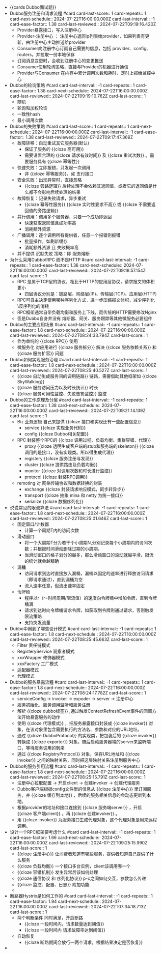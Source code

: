 - {{cards Dubbo面试题}}
- Dubbo服务注册和请求流程 #card
  card-last-score:: 1
  card-repeats:: 1
  card-next-schedule:: 2024-07-22T16:00:00.000Z
  card-last-interval:: -1
  card-ease-factor:: 1.38
  card-last-reviewed:: 2024-07-22T09:19:16.420Z
	- Provider暴露接口，写入注册中心
	- Provider-注册中心 ： 注册中心返回ip列表给provider，如果列表有更新，由注册中心主动推送给provider
	- Consumer向注册中心订阅自己需要的信息，包括 provider、config、routers，并拉取一份本地保存
	- 订阅消息变更时，会收到注册中心的变更推送
	- Consumer使用轮询策略，直接与Provider的机器进行通信
	- Provider与Consumer 在内存中累计调用次数和耗时，定时上报给监控中心
- Dubbo的轮询策略 #card
  card-last-interval:: -1
  card-repeats:: 1
  card-ease-factor:: 1.38
  card-next-schedule:: 2024-07-22T16:00:00.000Z
  card-last-reviewed:: 2024-07-22T09:19:10.762Z
  card-last-score:: 1
	- 随机
	- 轮询和加权轮询
	- 一致性hash
	- 最小调用次数
- Dubbo的失败策略 #card
  card-last-score:: 1
  card-repeats:: 1
  card-next-schedule:: 2024-07-22T16:00:00.000Z
  card-last-interval:: -1
  card-ease-factor:: 1.38
  card-last-reviewed:: 2024-07-22T09:17:47.369Z
	- 故障转移：自动重试其它服务器(默认)
		- 保证了服务的 {{cloze 高可用}}
		- 需要设置合理的 {{cloze 请求有效时间}} 及 {{cloze 重试次数}} 。需要服务具有 {{cloze 幂等性}}
	- 快速失败：立即报错，只发起一次调用
		- 非 {{cloze 幂等服务}}，如 支付接口
	- 安全失败：出现异常时，直接忽略
		- {{cloze 旁路逻辑}} 后续处理不会依赖其返回值，或者它的返回值是什么都不会影响后续处理的结果
	- 故障恢复：记录失败请求，异步重试
		- {{cloze 幂等性服务}} {{cloze 实时性要求不高}} 或 {{cloze 不需要返回值的旁路逻辑}}
	- 并行调用：调用多个服务器，只要一个成功即返回
		- 快速获取返回值且成功率高
		- 消耗额外资源
	- 广播调用：逐个调用所有提供者，任意一个报错则报错
		- 批量操作，如刷新缓存
		- 消耗额外资源 且 失败概率高
	- 并不提供 沉默失败 策略：即 服务熔断
- 为什么采用Dubbo\\RPC 而不是HTTP #card
  card-last-interval:: -1
  card-repeats:: 1
  card-ease-factor:: 1.38
  card-next-schedule:: 2024-07-22T16:00:00.000Z
  card-last-reviewed:: 2024-07-22T09:18:57.154Z
  card-last-score:: 1
	- RPC 是属于TCP层的协议，相比于HTTP的应用层协议，请求报文的体积更小
		- 四层协议分别是：链路层、网络层(IP)、传输层(TCP)、应用层(HTTP)
	- RPC可自主决定使用哪种序列化方式，进一步压缩报文体积，减少序列化\\反序列化的消耗
	- RPC框架通常自带负载均衡和服务上下线，而传统的HTTP需要修改Nginx
	- 但是Dubbo自身并没有 熔断器、网关、服务跟踪等其他微服务必要组件
- Dubbo的主要应用场景 #card
  card-last-interval:: -1
  card-repeats:: 1
  card-ease-factor:: 1.8
  card-next-schedule:: 2024-07-22T16:00:00.000Z
  card-last-reviewed:: 2024-07-22T08:24:33.794Z
  card-last-score:: 1
	- 作为单纯的 {{cloze RPC}} 使用
	- 微服务化 对应用进行 {{cloze 服务拆分}} 解决 {{cloze 服务依赖关系}} 和 {{cloze 服务扩容}} 问题
- Dubbo如何实现服务治理 #card
  card-last-interval:: -1
  card-repeats:: 1
  card-ease-factor:: 1.8
  card-next-schedule:: 2024-07-22T16:00:00.000Z
  card-last-reviewed:: 2024-07-22T08:25:40.527Z
  card-last-score:: 1
	- {{cloze 自动生成服务间的调用链路}} 链路，需要借助其他框架如 {{cloze SkyWalking}}
	- {{cloze 服务访问压力以及时长统计}} 时长
	- {{cloze 服务可用性监控、失败告警监控}} 监控
- Dubbo的工作原理及分层 #card
  card-last-interval:: -1
  card-repeats:: 1
  card-ease-factor:: 1.38
  card-next-schedule:: 2024-07-22T16:00:00.000Z
  card-last-reviewed:: 2024-07-22T09:21:14.139Z
  card-last-score:: 1
	- Biz 业务逻辑 自己来提供 {{cloze 接口和实现还有一些配置信息}}
		- service {{cloze 实现业务代码}}
		- config {{cloze Dubbo相关配置}}
	- RPC 封装整个RPC的 {{cloze 调用过程、负载均衡、集群容错、代理}}
		- proxy {{cloze 透明生成客户端的stub和服务端的skeleton}} {{cloze 调用的是接口，没有实现类。所以得生成代理}}
		- registery {{cloze 服务注册与发现}}
		- cluster {{cloze 提供路由及负载均衡}}
		- monitor {{cloze 对调用次数和时长进行监控}}
		- protocol {{cloze 封装RPC调用}}
	- remoting 对 网络传输协议和数据转换的封装
		- exchange {{cloze 封装请求响应模式，同步转异步}}
		- transport {{cloze 抽象 mina 和 netty 为统一接口}}
		- serialize {{cloze 数据序列化}}
- 说说常见的限流算法 #card
  card-last-interval:: -1
  card-repeats:: 1
  card-ease-factor:: 1.8
  card-next-schedule:: 2024-07-22T16:00:00.000Z
  card-last-reviewed:: 2024-07-22T08:25:01.646Z
  card-last-score:: 1
	- 固定窗口/计数器
		- 计算一个周期T内的访问次数
	- 滑动窗口
		- 将一个大周期T分为若干个小周期N,分别记录每个小周期内的访问次数；并根据时间滑动删除过期的小周期。
		- 当滑动窗口的格子划分的越多，那么滑动窗口的滚动就越平滑，限流的统计就会越精确
	- 漏桶
		- 访问请求到达时直接放入漏桶，漏桶以固定的速率进行释放访问请求（即请求通过），直到漏桶为空
		- 流入速率任意，但流出速率固定
	- 令牌桶
		- 程序以r（r=时间周期/限流值）的速度向令牌桶中增加令牌，直到令牌桶满
		- 请求到达时向令牌桶请求令牌，如获取到令牌则通过请求，否则触发限流策略
		- 支持突发流量
- Dubbo中用到了哪些设计模式 #card
  card-last-interval:: -1
  card-repeats:: 1
  card-ease-factor:: 1.8
  card-next-schedule:: 2024-07-22T16:00:00.000Z
  card-last-reviewed:: 2024-07-22T08:25:45.663Z
  card-last-score:: 1
	- Filter 责任链模式
	- RegisteryService 观察者模式
	- xxxWrapper 修饰器模式
	- xxxFactory 工厂模式
	- 适配器模式
	- 代理模式
- Dubbo的服务暴露流程 #card
  card-last-interval:: -1
  card-repeats:: 1
  card-ease-factor:: 1.8
  card-next-schedule:: 2024-07-22T16:00:00.000Z
  card-last-reviewed:: 2024-07-22T08:24:17.782Z
  card-last-score:: 1
	- serviceConfig -> invoker -> expoder -> server -> 注册中心
	- 服务初始化、服务调用监听和服务注册
	- 解析 {{cloze dubbo标签}} ,通过触发ContextRefreshEvent事件的回调方法开始暴露服务的动作
	- 使用 {{cloze 代理模式}} ，把服务暴露接口封装成 {{cloze invoker}} 对象，在该对象里包含需要执行的方法名、参数和对应的URL地址。
	- 通过 {{cloze DubboProtocol}} 的实现类，把包装后的 {{cloze invoker}} 转换成 {{cloze exporter}} 对象。随后启动服务器端的server来监听端口，等待服务调用的到来
	- 通过 {{cloze RegistryProtocol}} 对象，保存URL地址和 {{cloze invoker}} 之间的映射关系，同时把这层映射关系注册到服务中心
- Dubbo的服务引用流程 #card
  card-last-interval:: -1
  card-repeats:: 1
  card-ease-factor:: 1.8
  card-next-schedule:: 2024-07-22T16:00:00.000Z
  card-last-reviewed:: 2024-07-22T08:25:15.791Z
  card-last-score:: 1
	- 注册中心拉取配置 -> 开启client -> 创建invoker -> 创建代理服务
	- Dubbo客户端根据config文件里的信息从 {{cloze 注册中心}} 里订阅服务，并 {{cloze 缓存到本地}} ，后续的服务相关信息的会动态更新到本地。
	- 根据provider的地址和接口连接到 {{cloze 服务端server}} ，开启 {{cloze 客户端client}} ，再 {{cloze 创建invoker}} 。
	- 用 {{cloze invoker}} 为服务接口生成代理对象，这个代理对象是用来远程调用。
- 设计一个RPC框架要考虑什么 #card
  card-last-interval:: -1
  card-repeats:: 1
  card-ease-factor:: 1.66
  card-next-schedule:: 2024-07-22T16:00:00.000Z
  card-last-reviewed:: 2024-07-22T09:25:15.990Z
  card-last-score:: 1
	- {{cloze 注册中心}} 让消费者知道有哪些服务，提供者知道自己提供了什么服务
	- {{cloze 负载均衡}} 一个接口多台实例，client该调用哪一个
	- {{cloze 容错机制}} 发生异常后该如何处理
	- {{cloze 通信协议 和 序列化协议}} p-c之间如何交互，参数怎么传递
	- {{cloze 监控、配置、日志}} 附加功能
	-
- 断路器Hystrix是如何工作的 #card
  card-last-interval:: -1
  card-repeats:: 1
  card-ease-factor:: 1.94
  card-next-schedule:: 2024-07-22T16:00:00.000Z
  card-last-reviewed:: 2024-07-22T07:34:18.713Z
  card-last-score:: 1
	- 两个判断条件 同时满足，开启断路
		- {{cloze 一段时间内，请求数量达到阈值}}
		- {{cloze 一段时间内  请求故障率达到阈值}}
	- 自动恢复
		- {{cloze 断路期间会放行一两个请求，根据结果决定是否恢复}}
-